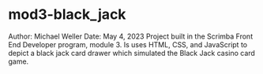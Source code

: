 # mod3-black_jack
Author: Michael Weller
Date: May 4, 2023
Project built in the Scrimba Front End Developer program, module 3. Is uses HTML, CSS, and JavaScript to depict a black jack card drawer which simulated the Black Jack casino card game.
